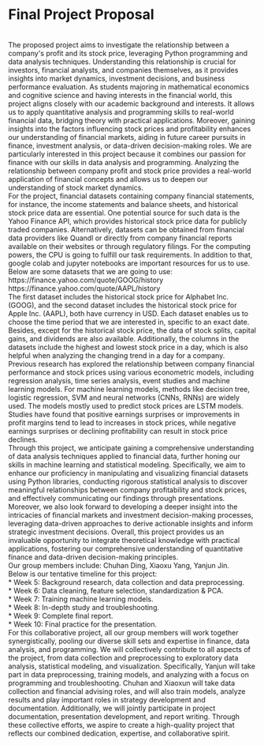 # Final Project Proposal
<br>
The proposed project aims to investigate the relationship between a company's profit and its stock price, leveraging Python programming and data analysis techniques. Understanding this relationship is crucial for investors, financial analysts, and companies themselves, as it provides insights into market dynamics, investment decisions, and business performance evaluation. As students majoring in mathematical economics and cognitive science and having interests in the financial world, this project aligns closely with our academic background and interests. It allows us to apply quantitative analysis and programming skills to real-world financial data, bridging theory with practical applications. Moreover, gaining insights into the factors influencing stock prices and profitability enhances our understanding of financial markets, aiding in future career pursuits in finance, investment analysis, or data-driven decision-making roles. We are particularly interested in this project because it combines our passion for finance with our skills in data analysis and programming. Analyzing the relationship between company profit and stock price provides a real-world application of financial concepts and allows us to deepen our understanding of stock market dynamics.<br>
For the project, financial datasets containing company financial statements, for instance, the income statements and balance sheets, and historical stock price data are essential. One potential source for such data is the Yahoo Finance API, which provides historical stock price data for publicly traded companies. Alternatively, datasets can be obtained from financial data providers like Quandl or directly from company financial reports available on their websites or through regulatory filings. For the computing powers, the CPU is going to fulfill our task requirements. In addition to that, google colab and jupyter notebooks are important resources for us to use. <br>
Below are some datasets that we are going to use: <br>
https://finance.yahoo.com/quote/GOOG/history <br>
https://finance.yahoo.com/quote/AAPL/history <br>
The first dataset includes the historical stock price for Alphabet Inc. (GOOG), and the second dataset includes the historical stock price for Apple Inc. (AAPL), both have currency in USD. Each dataset enables us to choose the time period that we are interested in, specific to an exact date. Besides, except for the historical stock price, the data of stock splits, capital gains, and dividends are also available. Additionally, the columns in the datasets include the highest and lowest stock price in a day, which is also helpful when analyzing the changing trend in a day for a company.<br>
Previous research has explored the relationship between company financial performance and stock prices using various econometric models, including regression analysis, time series analysis, event studies and machine learning models.  For machine learning models, methods like decision tree, logistic regression, SVM and neural networks (CNNs, RNNs) are widely used. The models mostly used to predict stock prices are LSTM  models.  Studies have found that positive earnings surprises or improvements in profit margins tend to lead to increases in stock prices, while negative earnings surprises or declining profitability can result in stock price declines.<br>
Through this project, we anticipate gaining a comprehensive understanding of data analysis techniques applied to financial data, further honing our skills in machine learning and statistical modeling. Specifically, we aim to enhance our proficiency in manipulating and visualizing financial datasets using Python libraries, conducting rigorous statistical analysis to discover meaningful relationships between company profitability and stock prices, and effectively communicating our findings through presentations. Moreover, we also look forward to developing a deeper insight into the intricacies of financial markets and investment decision-making processes, leveraging data-driven approaches to derive actionable insights and inform strategic investment decisions. Overall, this project provides us an invaluable opportunity to integrate theoretical knowledge with practical applications, fostering our comprehensive understanding of quantitative finance and data-driven decision-making principles.<br>
Our group members include: Chuhan Ding, Xiaoxu Yang, Yanjun Jin.<br>
Below is our tentative timeline for this project:<br>
* Week 5: Background research, data collection and data preprocessing.<br>
* Week 6: Data cleaning, feature selection, standardization & PCA.<br>
* Week 7: Training machine learning models.<br>
* Week 8: In-depth study and troubleshooting.<br>
* Week 9: Complete final report.<br>
* Week 10: Final practice for the presentation.<br>
For this collaborative project, all our group members will work together synergistically, pooling our diverse skill sets and expertise in finance, data analysis, and programming. We will collectively contribute to all aspects of the project, from data collection and preprocessing to exploratory data analysis, statistical modeling, and visualization. Specifically, Yanjun will take part in data preprocessing, training models, and analyzing with a focus on programming and troubleshooting. Chuhan and Xiaoxun will take data collection and financial advising roles, and will also train models, analyze results and play important roles in strategy development and documentation. Additionally, we will jointly participate in project documentation, presentation development, and report writing. Through these collective efforts, we aspire to create a high-quality project that reflects our combined dedication, expertise, and collaborative spirit.<br>


